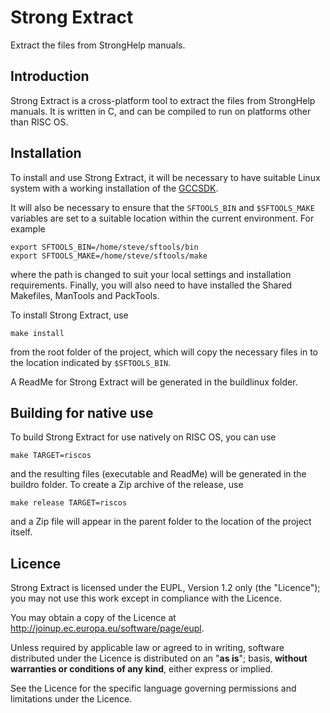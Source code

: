 Strong Extract
==============

Extract the files from StrongHelp manuals.


Introduction
------------

Strong Extract is a cross-platform tool to extract the files from StrongHelp manuals. It is written in C, and can be compiled to run on platforms other than RISC OS.


Installation
------------

To install and use Strong Extract, it will be necessary to have suitable Linux system with a working installation of the [GCCSDK](http://www.riscos.info/index.php/GCCSDK).

It will also be necessary to ensure that the `SFTOOLS_BIN` and `$SFTOOLS_MAKE` variables are set to a suitable location within the current environment. For example

	export SFTOOLS_BIN=/home/steve/sftools/bin
	export SFTOOLS_MAKE=/home/steve/sftools/make

where the path is changed to suit your local settings and installation requirements. Finally, you will also need to have installed the Shared Makefiles, ManTools and PackTools.

To install Strong Extract, use

	make install

from the root folder of the project, which will copy the necessary files in to the location indicated by `$SFTOOLS_BIN`.

A ReadMe for Strong Extract will be generated in the buildlinux folder.


Building for native use
-----------------------

To build Strong Extract for use natively on RISC OS, you can use

	make TARGET=riscos

and the resulting files (executable and ReadMe) will be generated in the buildro folder. To create a Zip archive of the release, use

	make release TARGET=riscos

and a Zip file will appear in the parent folder to the location of the project itself.


Licence
-------

Strong Extract is licensed under the EUPL, Version 1.2 only (the "Licence"); you may not use this work except in compliance with the Licence.

You may obtain a copy of the Licence at <http://joinup.ec.europa.eu/software/page/eupl>.

Unless required by applicable law or agreed to in writing, software distributed under the Licence is distributed on an "**as is**"; basis, **without warranties or conditions of any kind**, either express or implied.

See the Licence for the specific language governing permissions and limitations under the Licence.